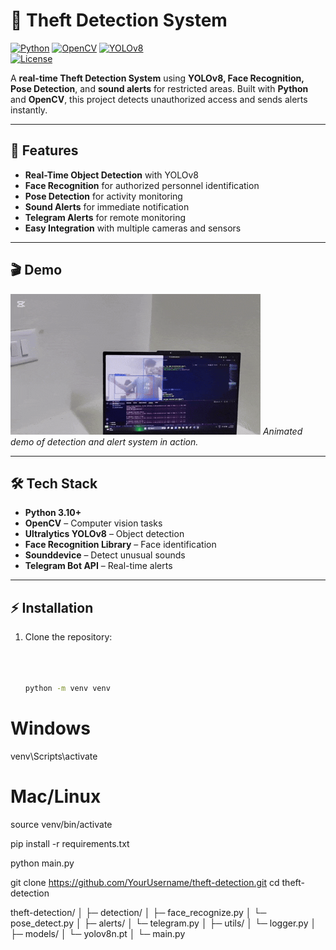 # 🚨 Theft Detection System

[![Python](https://img.shields.io/badge/Python-3.10+-blue)](https://www.python.org/) 
[![OpenCV](https://img.shields.io/badge/OpenCV-4.8-green)](https://opencv.org/) 
[![YOLOv8](https://img.shields.io/badge/YOLOv8-Ultralytics-orange)](https://github.com/ultralytics/ultralytics)  
[![License](https://img.shields.io/badge/License-MIT-yellow)](LICENSE)

A **real-time Theft Detection System** using **YOLOv8, Face Recognition, Pose Detection**, and **sound alerts** for restricted areas. Built with **Python** and **OpenCV**, this project detects unauthorized access and sends alerts instantly.

---

## 🔹 Features

- **Real-Time Object Detection** with YOLOv8  
- **Face Recognition** for authorized personnel identification  
- **Pose Detection** for activity monitoring  
- **Sound Alerts** for immediate notification  
- **Telegram Alerts** for remote monitoring  
- **Easy Integration** with multiple cameras and sensors  

---

## 🎬 Demo

![Demo](./asd.gif)
*Animated demo of detection and alert system in action.*

---

## 🛠 Tech Stack

- **Python 3.10+**  
- **OpenCV** – Computer vision tasks  
- **Ultralytics YOLOv8** – Object detection  
- **Face Recognition Library** – Face identification  
- **Sounddevice** – Detect unusual sounds  
- **Telegram Bot API** – Real-time alerts  

---

## ⚡ Installation

1. Clone the repository:
   ```bash



   python -m venv venv
# Windows
venv\Scripts\activate
# Mac/Linux
source venv/bin/activate


pip install -r requirements.txt


python main.py

   git clone https://github.com/YourUsername/theft-detection.git
   cd theft-detection

theft-detection/
│
├─ detection/
│   ├─ face_recognize.py
│   └─ pose_detect.py
│
├─ alerts/
│   └─ telegram.py
│
├─ utils/
│   └─ logger.py
│
├─ models/
│   └─ yolov8n.pt
│
└─ main.py
